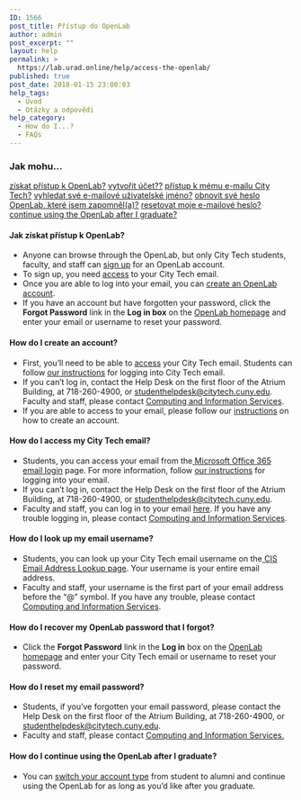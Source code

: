 ```yaml
---
ID: 1566
post_title: Přístup do OpenLab
author: admin
post_excerpt: ""
layout: help
permalink: >
  https://lab.urad.online/help/access-the-openlab/
published: true
post_date: 2018-01-15 23:00:03
help_tags:
  - Úvod
  - Otázky a odpovědi
help_category:
  - How do I...?
  - FAQs
---
```

<h3>Jak mohu…</h3>
<a href="https://lab.urad.online/blog/help/access-the-openlab/#gainaccess">získat přístup k OpenLab?</a>
<a href="https://lab.urad.online/blog/help/access-the-openlab/#createaccount">vytvořit účet??</a>
<a href="https://lab.urad.online/blog/help/access-the-openlab/#email">přístup k mému e-mailu City Tech?</a>
<a href="https://lab.urad.online/blog/help/access-the-openlab/#username">vyhledat své e-mailové uživatelské jméno?</a>
<a href="https://lab.urad.online/blog/help/access-the-openlab/#olpassword">obnovit své heslo OpenLab, které jsem zapomněl(a)?</a>
<a href="https://lab.urad.online/blog/help/access-the-openlab/#emailpassword">resetovat moje e-mailové heslo?</a><a name="gainaccess"></a>
<a href="https://lab.urad.online/blog/help/access-the-openlab/#alumni">continue using the OpenLab after I graduate?</a>
<h4>Jak získat přístup k OpenLab?</h4>
<ul>
 	<li>Anyone can browse through the OpenLab, but only City Tech students, faculty, and staff can <a href="https://lab.urad.online/blog/help/signing-up-on-the-openlab/">sign up</a> for an OpenLab account.</li>
 	<li>To sign up, you need <a href="https://lab.urad.online/blog/help/accessing-your-city-tech-email-for-students/">access</a> to your City Tech email.</li>
 	<li>Once you are able to log into your email, you can <a href="https://lab.urad.online/blog/help/signing-up-on-the-openlab/">create an OpenLab account</a>.</li>
 	<li>If you have an account but have forgotten your password, click the <strong>Forgot Password</strong> link in the <strong>Log in box</strong> on the <a href="https://lab.urad.online/">OpenLab homepage</a> and enter your email or username to reset your password.<a name="createaccount"></a></li>
</ul>
<h4>How do I create an account?</h4>
<ul>
 	<li>First, you’ll need to be able to <a href="https://lab.urad.online/blog/help/accessing-your-city-tech-email-for-students/">access</a> your City Tech email. Students can follow <a href="https://lab.urad.online/blog/help/accessing-your-city-tech-email-for-students/">our instructions</a> for logging into City Tech email.</li>
 	<li>If you can’t log in, contact the Help Desk on the first floor of the Atrium Building, at 718-260-4900, or <a href="mailto:studenthelpdesk@citytech.cuny.edu">studenthelpdesk@citytech.cuny.edu</a>. Faculty and staff, please contact <a href="http://cis.citytech.cuny.edu/index.aspx">Computing and Information Services</a>.</li>
 	<li>If you are able to access to your email, please follow our <a href="https://lab.urad.online/blog/help/signing-up-on-the-openlab/">instructions</a> on how to create an account.<a name="email"></a></li>
</ul>
<h4>How do I access my City Tech email?</h4>
<ul>
 	<li>Students, you can access your email from the<a href="https://login.microsoftonline.com/login.srf?wa=wsignin1.0&amp;rpsnv=2&amp;ct=1377636614&amp;rver=6.1.6206.0&amp;wp=MBI_KEY&amp;wreply=https:%2F%2Fwww.outlook.com%2Fowa%2F&amp;id=260563&amp;whr=mail.citytech.cuny.edu&amp;CBCXT=out"> Microsoft Office 365 email login</a> page. For more information, follow <a href="https://lab.urad.online/blog/help/accessing-your-city-tech-email-for-students/">our instructions</a> for logging into your email.</li>
 	<li>If you can’t log in, contact the Help Desk on the first floor of the Atrium Building, at 718-260-4900, or <a href="mailto:studenthelpdesk@citytech.cuny.edu">studenthelpdesk@citytech.cuny.edu</a>.</li>
 	<li>Faculty and staff, you can log in to your email <a href="http://email1.citytech.cuny.edu/gw/webacc">here</a>. If you have any trouble logging in, please contact <a href="http://cis.citytech.cuny.edu/index.aspx">Computing and Information Services</a>.</li>
</ul>
<a name="username"></a>
<h4>How do I look up my email username?</h4>
<ul>
 	<li>Students, you can look up your City Tech email username on the<a href="http://cis.citytech.cuny.edu/Student/it_student_findemail.aspx"> CIS Email Address Lookup page</a>. Your username is your entire email address.</li>
 	<li>Faculty and staff, your username is the first part of your email address before the “@” symbol. If you have any trouble, please contact <a href="http://cis.citytech.cuny.edu/index.aspx">Computing and Information Services</a>.</li>
</ul>
<a name="olpassword"></a>
<h4>How do I recover my OpenLab password that I forgot?</h4>
<ul>
 	<li>Click the <strong>Forgot Password</strong> link in the <strong>Log in</strong> box on the <a href="https://lab.urad.online/">OpenLab homepage</a> and enter your City Tech email or username to reset your password.</li>
</ul>
<a name="emailpassword"></a>
<h4>How do I reset my email password?</h4>
<ul>
 	<li>Students, if you’ve forgotten your email password, please contact the Help Desk on the first floor of the Atrium Building, at 718-260-4900, or <a href="mailto:studenthelpdesk@citytech.cuny.edu">studenthelpdesk@citytech.cuny.edu</a>.</li>
 	<li>Faculty and staff, please contact <a href="http://cis.citytech.cuny.edu/index.aspx">Computing and Information Services. </a></li>
</ul>
<a name="alumni"></a>
<h4>How do I continue using the OpenLab after I graduate?</h4>
<ul>
 	<li>You can <a href="https://lab.urad.online/blog/help/changing-your-account-type-for-students-and-alumni/">switch your account type</a> from student to alumni and continue using the OpenLab for as long as you’d like after you graduate.</li>
</ul>